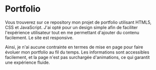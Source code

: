 # Portfolio
Vous trouverez sur ce repository mon projet de portfolio utilisant HTML5, CSS et JavaScript.
J'ai opté pour un design simple afin de faciliter l'expérience utilisateur tout en me permettant d'ajouter du contenu facilement.
Le site est responsive.

Ainsi, je n'ai aucune contrainte en termes de mise en page pour faire évoluer mon portfolio au fil du temps. Les informations sont accessibles facilement, et la page n'est pas surchargée d'animations, ce qui garantit une expérience fluide.
